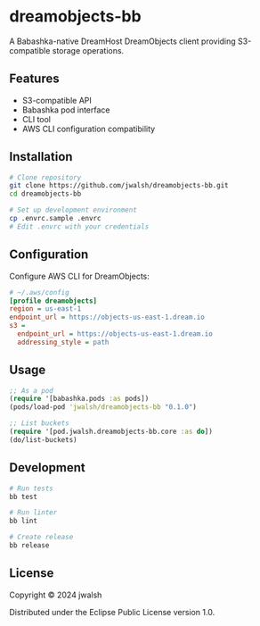 # dreamobjects-bb

A Babashka-native DreamHost DreamObjects client providing S3-compatible storage operations.

## Features

- S3-compatible API
- Babashka pod interface
- CLI tool
- AWS CLI configuration compatibility

## Installation

```bash
# Clone repository
git clone https://github.com/jwalsh/dreamobjects-bb.git
cd dreamobjects-bb

# Set up development environment
cp .envrc.sample .envrc
# Edit .envrc with your credentials
```

## Configuration

Configure AWS CLI for DreamObjects:

```ini
# ~/.aws/config
[profile dreamobjects]
region = us-east-1
endpoint_url = https://objects-us-east-1.dream.io
s3 =
  endpoint_url = https://objects-us-east-1.dream.io
  addressing_style = path
```

## Usage

```clojure
;; As a pod
(require '[babashka.pods :as pods])
(pods/load-pod 'jwalsh/dreamobjects-bb "0.1.0")

;; List buckets
(require '[pod.jwalsh.dreamobjects-bb.core :as do])
(do/list-buckets)
```

## Development

```bash
# Run tests
bb test

# Run linter
bb lint

# Create release
bb release
```

## License

Copyright © 2024 jwalsh

Distributed under the Eclipse Public License version 1.0.
